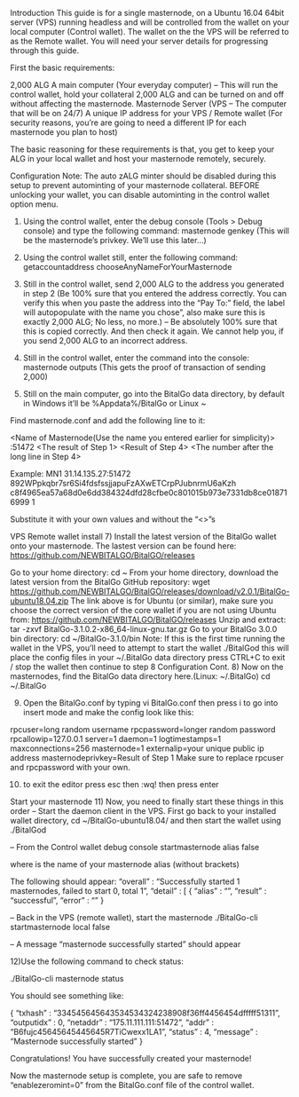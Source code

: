 Introduction
This guide is for a single masternode, on a Ubuntu 16.04 64bit server (VPS) running headless and will be controlled from the wallet on your local computer (Control wallet). The wallet on the the VPS will be referred to as the Remote wallet.
You will need your server details for progressing through this guide.

First the basic requirements:

2,000 ALG
A main computer (Your everyday computer) – This will run the control wallet, hold your collateral 2,000 ALG and can be turned on and off without affecting the masternode.
Masternode Server (VPS – The computer that will be on 24/7)
A unique IP address for your VPS / Remote wallet
(For security reasons, you’re are going to need a different IP for each masternode you plan to host)

The basic reasoning for these requirements is that, you get to keep your ALG in your local wallet and host your masternode remotely, securely.

Configuration
Note: The auto zALG minter should be disabled during this setup to prevent autominting of your masternode collateral. BEFORE unlocking your wallet, you can disable autominting in the control wallet option menu.

1) Using the control wallet, enter the debug console (Tools > Debug console) and type the following command:
masternode genkey (This will be the masternode’s privkey. We’ll use this later…)

2) Using the control wallet still, enter the following command:
getaccountaddress chooseAnyNameForYourMasternode

3) Still in the control wallet, send 2,000 ALG to the address you generated in step 2 (Be 100% sure that you entered the address correctly. You can verify this when you paste the address into the “Pay To:” field, the label will autopopulate with the name you chose”, also make sure this is exactly 2,000 ALG; No less, no more.)
– Be absolutely 100% sure that this is copied correctly. And then check it again. We cannot help you, if you send 2,000 ALG to an incorrect address.

4) Still in the control wallet, enter the command into the console:
masternode outputs
 (This gets the proof of transaction of sending 2,000)

5) Still on the main computer, go into the BitalGo data directory, by default in Windows it’ll be
%Appdata%/BitalGo
or Linux
~

Find masternode.conf and add the following line to it:

 <Name of Masternode(Use the name you entered earlier for simplicity)> <Unique IP address>:51472 <The result of Step 1> <Result of Step 4> <The number after the long line in Step 4>

Example: MN1 31.14.135.27:51472 892WPpkqbr7sr6Si4fdsfssjjapuFzAXwETCrpPJubnrmU6aKzh c8f4965ea57a68d0e6dd384324dfd28cfbe0c801015b973e7331db8ce018716999 1

Substitute it with your own values and without the “<>”s

VPS Remote wallet install
7) Install the latest version of the BitalGo wallet onto your masternode. The lastest version can be found here: https://github.com/NEWBITALGO/BitalGO/releases

Go to your home directory:
cd ~
From your home directory, download the latest version from the BitalGo GitHub repository:
wget https://github.com/NEWBITALGO/BitalGO/releases/download/v2.0.1/BitalGo-ubuntu18.04.zip
The link above is for Ubuntu (or similar), make sure you choose the correct version of the core wallet if you are not using Ubuntu from: 
https://github.com/NEWBITALGO/BitalGO/releases
Unzip and extract:  
tar -zxvf BitalGo-3.1.0.2-x86_64-linux-gnu.tar.gz
Go to your BitalGo 3.0.0 bin directory:
cd ~/BitalGo-3.1.0/bin
Note: If this is the first time running the wallet in the VPS, you’ll need to attempt to start the wallet 
./BitalGod
 this will place the config files in your ~/.BitalGo data directory
press 
CTRL+C
 to exit / stop the wallet then continue to step 8
Configuration Cont.
8) Now on the masternodes, find the BitalGo data directory here.(Linux: ~/.BitalGo)
cd ~/.BitalGo

9) Open the BitalGo.conf by typing 
vi BitalGo.conf
 then press i to go into insert mode and make the config look like this:

 rpcuser=long random username
 rpcpassword=longer random password
 rpcallowip=127.0.0.1
 server=1
 daemon=1
 logtimestamps=1
 maxconnections=256
 masternode=1
 externalip=your unique public ip address
 masternodeprivkey=Result of Step 1
Make sure to replace rpcuser and rpcpassword with your own.

10) to exit the editor press 
esc
 then 
:wq!
 then press enter

Start your masternode
11) Now, you need to finally start these things in this order
– Start the daemon client in the VPS. First go back to your installed wallet directory, 
cd ~/BitalGo-ubuntu18.04/
and then start the wallet using 
./BitalGod

– From the Control wallet debug console
startmasternode alias false <mymnalias>

where <mymnalias> is the name of your masternode alias (without brackets)

The following should appear:
“overall” : “Successfully started 1 masternodes, failed to start 0, total 1”,
“detail” : [
{
“alias” : “<mymnalias>”,
“result” : “successful”,
“error” : “”
}

– Back in the VPS (remote wallet), start the masternode
./BitalGo-cli startmasternode local false

– A message “masternode successfully started” should appear

12)Use the following command to check status:

./BitalGo-cli masternode status

You should see something like:

{
“txhash” : “334545645643534534324238908f36ff4456454dfffff51311”,
“outputidx” : 0,
“netaddr” : “175.11.111.111:51472”,
“addr” : “B6fujc45645645445645R7TiCwexx1LA1”,
“status” : 4,
“message” : “Masternode successfully started”
}

Congratulations! You have successfully created your masternode!

Now the masternode setup is complete, you are safe to remove “enablezeromint=0” from the BitalGo.conf file of the control wallet.